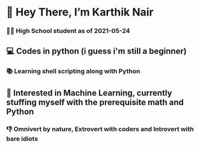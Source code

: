 # 👋 Hey There, I’m Karthik Nair
### 👨‍💻 High School student as of 2021-05-24
## 💻 Codes in python (i guess i'm still a beginner)
### 📚 Learning shell scripting along with Python
## 🤖 Interested in Machine Learning, currently stuffing myself with the prerequisite math and Python
### 👎 Omnivert by nature, Extrovert with coders and Introvert with bare idiots
